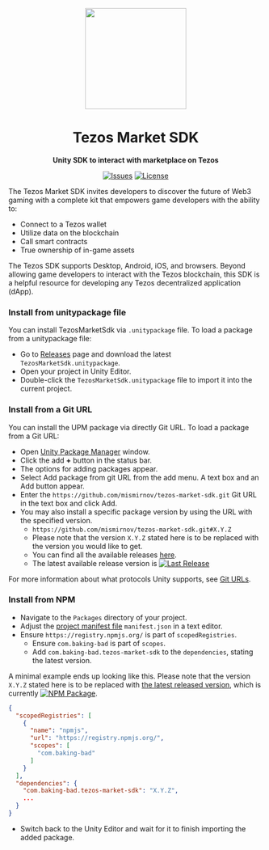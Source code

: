 <div align="center">

<a href="https://tezos.com/unity/"><img height="200x" src="https://tezos.com/tez/tez-banner.jpg" /></a>

  <h1>Tezos Market SDK</h1>

  <p>
    <strong>Unity SDK to interact with marketplace on Tezos</strong>
  </p>

  <p>
    <a href="https://github.com/mismirnov/tezos-market-sdk/issues"><img alt="Issues" src="https://img.shields.io/github/issues/baking-bad/tezos-market-sdk" /></a>
    <a href="https://opensource.org/licenses/MIT"><img alt="License" src="https://img.shields.io/github/license/baking-bad/tezos-market-sdk" /></a>
  </p>
</div>

The Tezos Market SDK invites developers to discover the future of Web3 gaming with a complete kit that empowers game
developers with the ability to:

- Connect to a Tezos wallet
- Utilize data on the blockchain
- Call smart contracts
- True ownership of in-game assets

The Tezos SDK supports Desktop, Android, iOS, and browsers. Beyond allowing game developers to interact with the Tezos
blockchain, this SDK is a helpful resource for developing any Tezos decentralized application (dApp).

### Install from unitypackage file

You can install TezosMarketSdk via `.unitypackage` file. To load a package from a unitypackage file:

* Go to [Releases](https://github.com/mismirnov/tezos-market-sdk/releases) page and download the latest `TezosMarketSdk.unitypackage`.
* Open your project in Unity Editor.
* Double-click the `TezosMarketSdk.unitypackage` file to import it into the current project.

### Install from a Git URL

You can install the UPM package via directly Git URL. To load a package from a Git URL:

* Open [Unity Package Manager](https://docs.unity3d.com/Manual/upm-ui.html) window.
* Click the add **+** button in the status bar.
* The options for adding packages appear.
* Select Add package from git URL from the add menu. A text box and an Add button appear.
* Enter the `https://github.com/mismirnov/tezos-market-sdk.git` Git URL in the text box and click Add.
* You may also install a specific package version by using the URL with the specified version.
    * `https://github.com/mismirnov/tezos-market-sdk.git#X.Y.Z`
    * Please note that the version `X.Y.Z` stated here is to be replaced with the version you would like to get.
    * You can find all the available releases [here](https://github.com/mismirnov/tezos-market-sdk/releases).
    * The latest available release version
      is [![Last Release](https://img.shields.io/github/v/release/mismirnov/tezos-market-sdk)](https://github.com/baking-bad/tezos-market-sdk/releases/latest)

For more information about what protocols Unity supports, see [Git URLs](https://docs.unity3d.com/Manual/upm-git.html).

### Install from NPM

* Navigate to the `Packages` directory of your project.
* Adjust the [project manifest file](https://docs.unity3d.com/Manual/upm-manifestPrj.html) `manifest.json` in a text
  editor.
* Ensure `https://registry.npmjs.org/` is part of `scopedRegistries`.
    * Ensure `com.baking-bad` is part of `scopes`.
    * Add `com.baking-bad.tezos-market-sdk` to the `dependencies`, stating the latest version.

A minimal example ends up looking like this. Please note that the version `X.Y.Z` stated here is to be replaced
with [the latest released version](https://www.npmjs.com/package/com.baking-bad.tezos-market-sdk), which is
currently [![NPM Package](https://img.shields.io/npm/v/com.baking-bad.tezos-market-sdk?color=blue)](https://www.npmjs.com/package/com.baking-bad.tezos-market-sdk).

```json
{
  "scopedRegistries": [
    {
      "name": "npmjs",
      "url": "https://registry.npmjs.org/",
      "scopes": [
        "com.baking-bad"
      ]
    }
  ],
  "dependencies": {
    "com.baking-bad.tezos-market-sdk": "X.Y.Z",
    ...
  }
}
```

* Switch back to the Unity Editor and wait for it to finish importing the added package.
